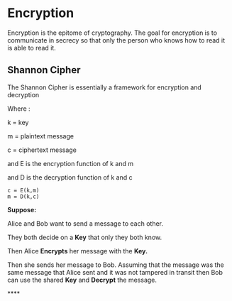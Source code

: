 # Encryption

Encryption is the epitome of cryptography. The goal for encryption is to communicate in secrecy so that only the person who knows how to read it is able to read it.

## Shannon Cipher

The Shannon Cipher is essentially a framework for encryption and decryption

Where :

k = key

m = plaintext message

c = ciphertext message

and E is the encryption function of k and m

and D is the decryption function of k and c

```text
c = E(k,m)
m = D(k,c)
```

**Suppose:**

Alice and Bob want to send a message to each other.

They both decide on a **Key** that only they both know. 

Then Alice **Encrypts** her message with the **Key.**

Then she sends her message to Bob. Assuming that the message was the same message that Alice sent and it was not tampered in transit then Bob can use the shared **Key** and **Decrypt** the message.

\*\*\*\*





